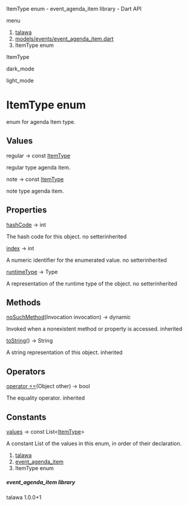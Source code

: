 




ItemType enum - event\_agenda\_item library - Dart API







menu

1. [talawa](../index.html)
2. [models/events/event\_agenda\_item.dart](../models_events_event_agenda_item/models_events_event_agenda_item-library.html)
3. ItemType enum

ItemType


dark\_mode

light\_mode




# ItemType enum


enum for agenda Item type.


## Values

regular
→ const [ItemType](../models_events_event_agenda_item/ItemType.html)

regular type agenda item.


note
→ const [ItemType](../models_events_event_agenda_item/ItemType.html)

note type agenda item.




## Properties

[hashCode](../models_events_event_agenda_item/ItemType/hashCode.html)
→ int

The hash code for this object.
no setterinherited

[index](../models_events_event_agenda_item/ItemType/index.html)
→ int

A numeric identifier for the enumerated value.
no setterinherited

[runtimeType](../models_events_event_agenda_item/ItemType/runtimeType.html)
→ Type

A representation of the runtime type of the object.
no setterinherited



## Methods

[noSuchMethod](../models_events_event_agenda_item/ItemType/noSuchMethod.html)(Invocation invocation)
→ dynamic


Invoked when a nonexistent method or property is accessed.
inherited

[toString](../models_events_event_agenda_item/ItemType/toString.html)()
→ String


A string representation of this object.
inherited



## Operators

[operator ==](../models_events_event_agenda_item/ItemType/operator_equals.html)(Object other)
→ bool


The equality operator.
inherited



## Constants

[values](../models_events_event_agenda_item/ItemType/values-constant.html)
→ const List<[ItemType](../models_events_event_agenda_item/ItemType.html)>

A constant List of the values in this enum, in order of their declaration.




1. [talawa](../index.html)
2. [event\_agenda\_item](../models_events_event_agenda_item/models_events_event_agenda_item-library.html)
3. ItemType enum

##### event\_agenda\_item library





talawa
1.0.0+1






